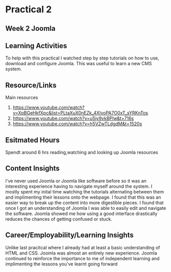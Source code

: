 # Practical 2

## Week 2 Joomla

## Learning Activities

To help with this practical I watched step by step tutorials on how to use, download and configure Joomla. This was useful to learn a new CMS system.

## Resource/Links

Main resources

1. <https://www.youtube.com/watch?v=XpBGeHkfXpc&list=PLtaXuX0nEZk_4XIvoPA7O0xT_sYRKnTos>
2. <https://www.youtube.com/watch?v=u5iy9vkBPlw&t=716s>
3. <https://www.youtube.com/watch?v=h5VZwTLdgdM&t=1520s>

## Esitmated Hours

Spendt around 6 hrs reading,watching and looking up Joomla resources

## Content Insights

I've never used Joomla or Joomla like software before so it was an interesting experience having to navigate myself around the system. I mostly spent my inital time watching the tutorials alternating between them and implimenting their lessons onto the webpage. I found that this was an easier way to break up the content into more digestible pieces. I found that once I got an understanding of Joomla I was able to easily edit and navigate the software. Joomla showed me how using a good interface drastically reduces the chances of getting confused or stuck.


## Career/Employability/Learning Insights

Unlike last pracitcal where I already had at least a basic understanding of HTML and CSS. Joomla was almost an entirely new experience. Joomla continued to reinforce the importance to me of independent learning and implimenting the lessons you've learnt going forward 